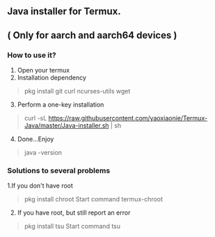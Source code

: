 ## Java installer for Termux.
## ( Only for aarch and aarch64 devices )
### How to use it?
1. Open your termux
2. Installation dependency
> pkg install git curl ncurses-utils wget
3. Perform a one-key installation
> curl -sL https://raw.githubusercontent.com/yaoxiaonie/Termux-Java/master/Java-installer.sh | sh
4. Done...Enjoy 
> java -version
### Solutions to several problems 
1.If you don't have root 
> pkg install chroot
Start command
> termux-chroot
2. If you have root, but still report an error 
> pkg install tsu
Start command
> tsu
